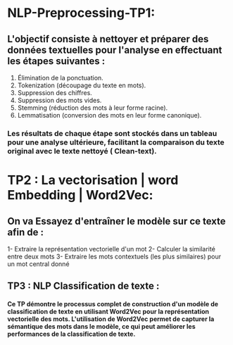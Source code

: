 # NLP-Preprocessing-TP1:
## L'objectif consiste à nettoyer et préparer des données textuelles pour l'analyse en effectuant les étapes suivantes :

1. Élimination de la ponctuation.
2. Tokenization (découpage du texte en mots).
3. Suppression des chiffres.
4. Suppression des mots vides.
5. Stemming (réduction des mots à leur forme racine).
6. Lemmatisation (conversion des mots en leur forme canonique).

### Les résultats de chaque étape sont stockés dans un tableau pour une analyse ultérieure, facilitant la comparaison du texte original avec le texte nettoyé ( Clean-text). 


# TP2 : La vectorisation | word Embedding | Word2Vec:
## On va Essayez d'entraîner le modèle sur ce texte afin de :

1- Extraire la représentation vectorielle d'un mot 
2- Calculer la similarité entre deux mots 
3- Extraire les mots contextuels (les plus similaires) pour un mot central donné

## TP3 : NLP Classification de texte :
#### Ce TP démontre le processus complet de construction d'un modèle de classification de texte en utilisant Word2Vec pour la représentation vectorielle des mots. L'utilisation de Word2Vec permet de capturer la sémantique des mots dans le modèle, ce qui peut améliorer les performances de la classification de texte.
